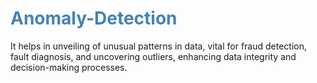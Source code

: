 # <span style='color:steelblue'> Anomaly-Detection </span>

It helps in unveiling of unusual patterns in data, vital for fraud detection, fault diagnosis, and uncovering outliers, enhancing data integrity and decision-making processes.

